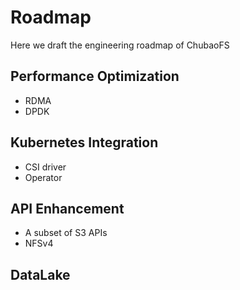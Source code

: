 # Roadmap

Here we draft the engineering roadmap of ChubaoFS

## Performance Optimization

- RDMA
- DPDK

## Kubernetes Integration

- CSI driver
- Operator


## API Enhancement

- A subset of S3 APIs
- NFSv4

## DataLake

